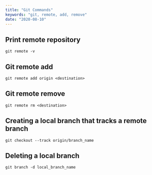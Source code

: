 ```yaml
---
title: "Git Commands"
keywords: "git, remote, add, remove"
date: "2020-08-10"
---
```


## Print remote repository

```
git remote -v
```

## Git remote add

```
git remote add origin <destination>
```

## Git remote remove

```
git remote rm <destination>
```

## Creating a local branch that tracks a remote branch

```
git checkout --track origin/branch_name
```

## Deleting a local branch

```
git branch -d local_branch_name
```
